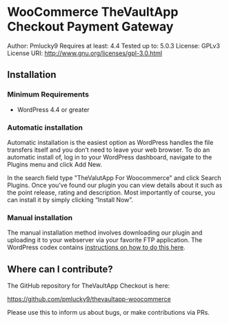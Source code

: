 # WooCommerce TheVaultApp Checkout Payment Gateway

Author: Pmlucky9
Requires at least: 4.4
Tested up to: 5.0.3
License: GPLv3
License URI: http://www.gnu.org/licenses/gpl-3.0.html

## Installation

### Minimum Requirements

* WordPress 4.4 or greater

### Automatic installation

Automatic installation is the easiest option as WordPress handles the file transfers itself and you don’t need to leave your web browser. To do an automatic install of, log in to your WordPress dashboard, navigate to the Plugins menu and click Add New.

In the search field type "TheValutApp For Woocommerce" and click Search Plugins. Once you’ve found our plugin you can view details about it such as the point release, rating and description. Most importantly of course, you can install it by simply clicking “Install Now”.

### Manual installation

The manual installation method involves downloading our plugin and uploading it to your webserver via your favorite FTP application. The
WordPress codex contains [instructions on how to do this here](http://codex.wordpress.org/Managing_Plugins#Manual_Plugin_Installation).

## Where can I contribute?

The GitHub repository for TheVaultApp Checkout is here:

https://github.com/pmlucky9/thevaultapp-woocommerce

Please use this to inform us about bugs, or make contributions via PRs.

